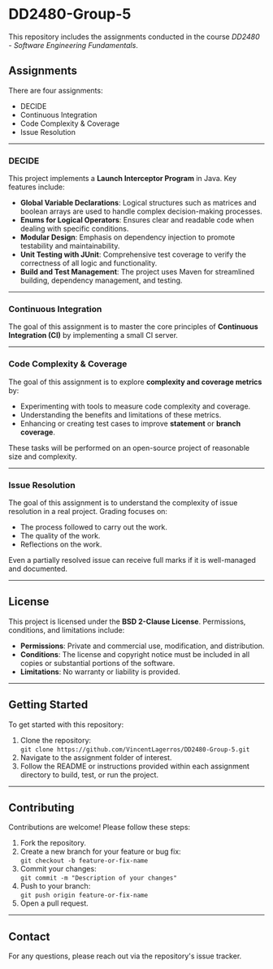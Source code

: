 # DD2480-Group-5
This repository includes the assignments conducted in the course *DD2480 - Software Engineering Fundamentals*. 

## Assignments
There are four assignments:
* DECIDE
* Continuous Integration
* Code Complexity & Coverage
* Issue Resolution

---

### DECIDE
This project implements a **Launch Interceptor Program** in Java. Key features include:
- **Global Variable Declarations**: Logical structures such as matrices and boolean arrays are used to handle complex decision-making processes.
- **Enums for Logical Operators**: Ensures clear and readable code when dealing with specific conditions.
- **Modular Design**: Emphasis on dependency injection to promote testability and maintainability.
- **Unit Testing with JUnit**: Comprehensive test coverage to verify the correctness of all logic and functionality.
- **Build and Test Management**: The project uses Maven for streamlined building, dependency management, and testing.

---

### Continuous Integration
The goal of this assignment is to master the core principles of **Continuous Integration (CI)** by implementing a small CI server. 

---

### Code Complexity & Coverage
The goal of this assignment is to explore **complexity and coverage metrics** by:
- Experimenting with tools to measure code complexity and coverage.
- Understanding the benefits and limitations of these metrics.
- Enhancing or creating test cases to improve **statement** or **branch coverage**.

These tasks will be performed on an open-source project of reasonable size and complexity.

---

### Issue Resolution
The goal of this assignment is to understand the complexity of issue resolution in a real project. Grading focuses on:
- The process followed to carry out the work.
- The quality of the work.
- Reflections on the work.

Even a partially resolved issue can receive full marks if it is well-managed and documented.

---

## License
This project is licensed under the **BSD 2-Clause License**. Permissions, conditions, and limitations include:
- **Permissions**: Private and commercial use, modification, and distribution.
- **Conditions**: The license and copyright notice must be included in all copies or substantial portions of the software.
- **Limitations**: No warranty or liability is provided.

---

## Getting Started
To get started with this repository:
1. Clone the repository:  
   `git clone https://github.com/VincentLagerros/DD2480-Group-5.git`
2. Navigate to the assignment folder of interest.
3. Follow the README or instructions provided within each assignment directory to build, test, or run the project.

---

## Contributing
Contributions are welcome! Please follow these steps:
1. Fork the repository.
2. Create a new branch for your feature or bug fix:  
   `git checkout -b feature-or-fix-name`
3. Commit your changes:  
   `git commit -m "Description of your changes"`
4. Push to your branch:  
   `git push origin feature-or-fix-name`
5. Open a pull request.

---

## Contact
For any questions, please reach out via the repository's issue tracker.

